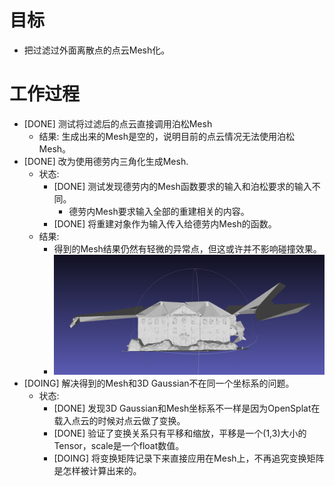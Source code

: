 # 目标
- 把过滤过外面离散点的点云Mesh化。

# 工作过程
- [DONE] 测试将过滤后的点云直接调用泊松Mesh
	- 结果: 生成出来的Mesh是空的，说明目前的点云情况无法使用泊松Mesh。
- [DONE] 改为使用德劳内三角化生成Mesh.
	- 状态:
		- [DONE] 测试发现德劳内的Mesh函数要求的输入和泊松要求的输入不同。
			- 德劳内Mesh要求输入全部的重建相关的内容。
		- [DONE] 将重建对象作为输入传入给德劳内Mesh的函数。
	- 结果:
		- 得到的Mesh结果仍然有轻微的异常点，但这或许并不影响碰撞效果。
		- ![Mesh效果](img1.png)
- [DOING] 解决得到的Mesh和3D Gaussian不在同一个坐标系的问题。
	- 状态:
		- [DONE] 发现3D Gaussian和Mesh坐标系不一样是因为OpenSplat在载入点云的时候对点云做了变换。
		- [DONE] 验证了变换关系只有平移和缩放，平移是一个(1,3)大小的Tensor，scale是一个float数值。
		- [DOING] 将变换矩阵记录下来直接应用在Mesh上，不再追究变换矩阵是怎样被计算出来的。